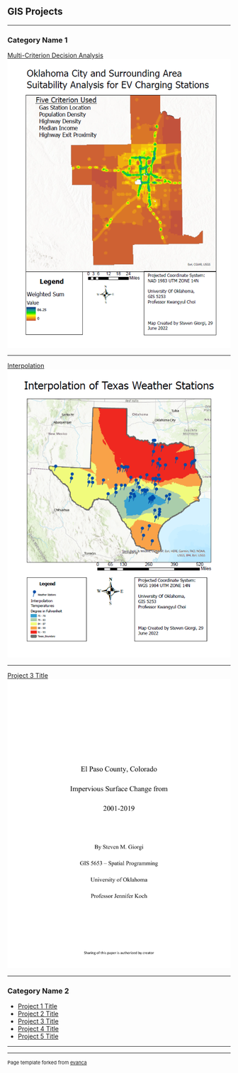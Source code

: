 ## GIS Projects

---

### Category Name 1 

[Multi-Criterion Decision Analysis](/sample_page)
<img src="images/4.PNG?raw=true"/>

---
[Interpolation](/pdf/sample_presentation.pdf)
<img src="images/5.PNG?raw=true"/>

---
[Project 3 Title](http://example.com/)
<img src="pdf/SGiorgi_GIS5653_Project.pdf?raw=true"/>

---

### Category Name 2

- [Project 1 Title](http://example.com/)
- [Project 2 Title](http://example.com/)
- [Project 3 Title](http://example.com/)
- [Project 4 Title](http://example.com/)
- [Project 5 Title](http://example.com/)

---




---
<p style="font-size:11px">Page template forked from <a href="https://github.com/evanca/quick-portfolio">evanca</a></p>
<!-- Remove above link if you don't want to attibute -->
